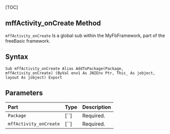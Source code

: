 [TOC]
## mffActivity_onCreate Method

`mffActivity_onCreate` Is a global sub within the MyFbFramework, part of the freeBasic framework.
## Syntax

```freeBasic
Sub mffActivity_onCreate Alias AddToPackage(Package, mffActivity_onCreate) (ByVal env1 As JNIEnv Ptr, This_ As jobject, layout As jobject) Export
```

## Parameters

|Part|Type|Description|
| :------------ | :------------ | :------------ |
|`Package`|[``]|Required.|
|`mffActivity_onCreate`|[``]|Required.|
